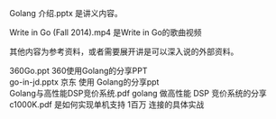 
Golang 介绍.pptx 是讲义内容。

Write in Go (Fall 2014).mp4  是Write in Go的歌曲视频

其他内容为参考资料，或者需要展开讲是可以深入说的外部资料。

360Go.ppt   360使用Golang的分享PPT    
go-in-jd.pptx	京东 使用 Golang的分享ppt    
Golang与高性能DSP竞价系统.pdf	golang 做高性能 DSP 竞价系统的分享    
c1000K.pdf  是如何实现单机支持 1百万 连接的具体实战    
